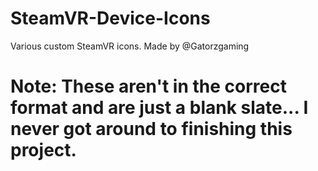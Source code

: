 # SteamVR-Device-Icons
Various custom SteamVR icons. Made by @Gatorzgaming

# Note: These aren't in the correct format and are just a blank slate... I never got around to finishing this project. 
